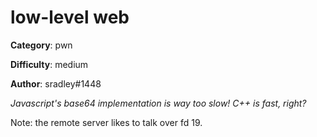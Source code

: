 low-level web
============

**Category**: pwn

**Difficulty**: medium

**Author**: sradley#1448

_Javascript's base64 implementation is way too slow! C++ is fast, right?_

Note: the remote server likes to talk over fd 19.
